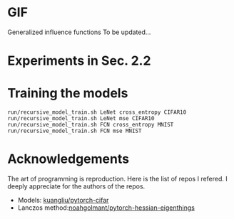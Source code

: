 # GIF
Generalized influence functions
To be updated...

# Experiments in Sec. 2.2

# Training the models
```
run/recursive_model_train.sh LeNet cross_entropy CIFAR10
run/recursive_model_train.sh LeNet mse CIFAR10
run/recursive_model_train.sh FCN cross_entropy MNIST
run/recursive_model_train.sh FCN mse MNIST
```
# Acknowledgements

The art of programming is reproduction.
Here is the list of repos I refered.
I deeply appreciate for the authors of the repos.

* Models: [kuangliu/pytorch-cifar](https://github.com/kuangliu/pytorch-cifar)
* Lanczos method:[noahgolmant/pytorch-hessian-eigenthings](https://github.com/noahgolmant/pytorch-hessian-eigenthings)
